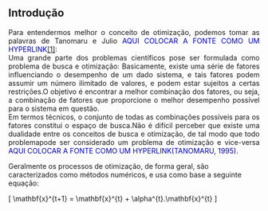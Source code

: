 <script src="https://polyfill.io/v3/polyfill.min.js?features=es6"></script> 
<script id="MathJax-script" async src="https://cdn.jsdelivr.net/npm/mathjax@3/es5/tex-mml-chtml.js"></script>

<h2>Introdução</h2>

<p align="justify"> 
Para entendermos melhor o conceito de otimização, podemos tomar as palavras de Tanomaru e Julio <font color="#rrggbb">AQUI COLOCAR A FONTE COMO UM HYPERLINK<a href="https://science.sciencemag.org/content/220/4598/671">[1]</a></font>: <br>
Uma grande parte dos problemas científicos pose ser formulada como problema de busca e otimização: Basicamente, existe uma série de fatores influenciando o desempenho
de um dado sistema, e tais fatores podem assumir um número ilimitado de valores, e podem estar sujeitos a certas restrições.O objetivo é encontrar a melhor combinação
dos fatores, ou seja, a combinação de fatores que proporcione o melhor desempenho possível para o sistema em questão. <br>
Em termos técnicos, o conjunto de todas as combinações possíveis para os fatores constitui o espaço de busca.Não é difícil perceber que existe uma dualidade entre os conceitos de busca e otimização, de tal modo que todo problemapode ser considerado um problema de otimização e vice-versa <font color="#rrggbb">AQUI COLOCAR A FONTE COMO UM HYPERLINK(TANOMARU, 1995)</font>. <br>
  
Geralmente os processos de otimização, de forma geral, são caracterizados como métodos numéricos, e usa como base a seguinte equação: <br>
</p>

\[ \mathbf{x}^{t+1} = \mathbf{x}^{t} + \alpha^{t}.\mathbf{x}^{t} \]


 
